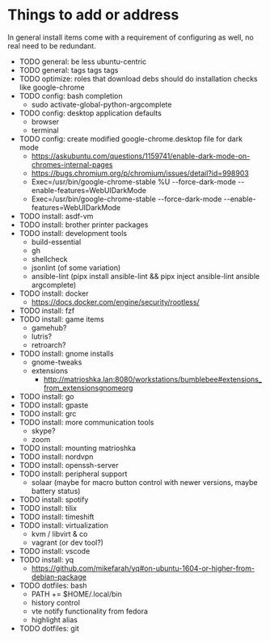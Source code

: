 # Things to add or address

In general install items come with a requirement of configuring as well, no real need to be redundant.

- TODO general: be less ubuntu-centric
- TODO general: tags tags tags
- TODO optimize: roles that download debs should do installation checks like google-chrome
- TODO config: bash completion
   - sudo activate-global-python-argcomplete
- TODO config: desktop application defaults
  - browser
  - terminal
- TODO config: create modified google-chrome.desktop file for dark mode
  - https://askubuntu.com/questions/1159741/enable-dark-mode-on-chromes-internal-pages
  - https://bugs.chromium.org/p/chromium/issues/detail?id=998903
  - Exec=/usr/bin/google-chrome-stable %U --force-dark-mode --enable-features=WebUIDarkMode
  - Exec=/usr/bin/google-chrome-stable --force-dark-mode --enable-features=WebUIDarkMode
- TODO install: asdf-vm
- TODO install: brother printer packages
- TODO install: development tools
  - build-essential
  - gh
  - shellcheck
  - jsonlint (of some variation)
  - ansible-lint (pipx install ansible-lint && pipx inject ansible-lint ansible argcomplete)
- TODO install: docker
  - https://docs.docker.com/engine/security/rootless/
- TODO install: fzf
- TODO install: game items
  - gamehub?
  - lutris?
  - retroarch?
- TODO install: gnome installs
  - gnome-tweaks
  - extensions
    - http://matrioshka.lan:8080/workstations/bumblebee#extensions_from_extensionsgnomeorg
- TODO install: go
- TODO install: gpaste
- TODO install: grc
- TODO install: more communication tools
  - skype?
  - zoom
- TODO install: mounting matrioshka
- TODO install: nordvpn
- TODO install: openssh-server
- TODO install: peripheral support
  - solaar (maybe for macro button control with newer versions, maybe battery status)
- TODO install: spotify
- TODO install: tilix
- TODO install: timeshift
- TODO install: virtualization
  - kvm / libvirt & co
  - vagrant (or dev tool?)
- TODO install: vscode
- TODO install: yq
  - https://github.com/mikefarah/yq#on-ubuntu-1604-or-higher-from-debian-package
- TODO dotfiles: bash
  - PATH += $HOME/.local/bin
  - history control
  - vte notify functionality from fedora
  - highlight alias
- TODO dotfiles: git
